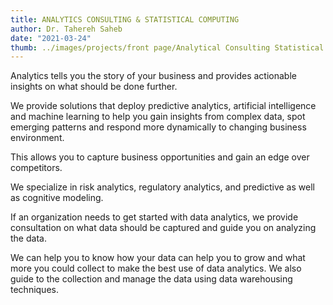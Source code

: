 ```yaml
---
title: ANALYTICS CONSULTING & STATISTICAL COMPUTING
author: Dr. Tahereh Saheb
date: "2021-03-24"
thumb: ../images/projects/front page/Analytical Consulting Statistical Computing.jpg
---
```


Analytics tells you the story of your business and provides actionable insights on what should be done further.


We provide solutions that deploy predictive analytics, artificial intelligence and machine learning to help you gain insights from complex data, spot emerging patterns and respond more dynamically to changing business environment.

This allows you to capture business opportunities and gain an edge over competitors.

We specialize in risk analytics, regulatory analytics, and predictive as well as cognitive modeling.

If an organization needs to get started with data analytics,
we provide consultation on what data should be captured and guide you on analyzing the data.

We can help you to know how your data can help you to grow and
what more you could collect to make the best use of data analytics.
We also guide to the collection and manage the data using data warehousing techniques.
